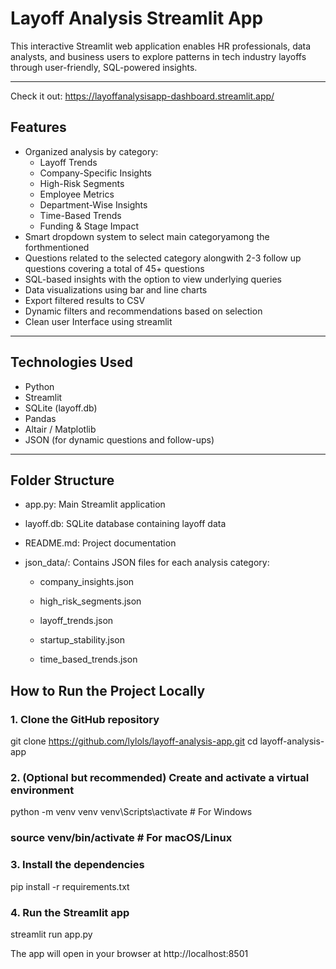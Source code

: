 # Layoff Analysis Streamlit App

This interactive Streamlit web application enables HR professionals, data analysts, and business users to explore patterns in tech industry layoffs through user-friendly, SQL-powered insights.

---
Check it out: https://layoffanalysisapp-dashboard.streamlit.app/

## Features

- Organized analysis by category:
  - Layoff Trends
  - Company-Specific Insights
  - High-Risk Segments
  - Employee Metrics
  - Department-Wise Insights
  - Time-Based Trends
  - Funding & Stage Impact
- Smart dropdown system to select main categoryamong the forthmentioned
- Questions related to the selected category alongwith 2-3 follow up questions covering a total of 45+ questions
- SQL-based insights with the option to view underlying queries
- Data visualizations using bar and line charts
- Export filtered results to CSV
- Dynamic filters and recommendations based on selection
- Clean user Interface using streamlit 

---

## Technologies Used

- Python
- Streamlit
- SQLite (layoff.db)
- Pandas
- Altair / Matplotlib
- JSON (for dynamic questions and follow-ups)

---

## Folder Structure

- app.py: Main Streamlit application

- layoff.db: SQLite database containing layoff data

- README.md: Project documentation

- json_data/: Contains JSON files for each analysis category:

    - company_insights.json

    - high_risk_segments.json

    - layoff_trends.json

    - startup_stability.json

    - time_based_trends.json

## How to Run the Project Locally

### 1. Clone the GitHub repository
git clone https://github.com/lylols/layoff-analysis-app.git
cd layoff-analysis-app

### 2. (Optional but recommended) Create and activate a virtual environment
python -m venv venv
venv\Scripts\activate   # For Windows
### source venv/bin/activate  # For macOS/Linux

### 3. Install the dependencies
pip install -r requirements.txt

### 4. Run the Streamlit app
streamlit run app.py

The app will open in your browser at http://localhost:8501
